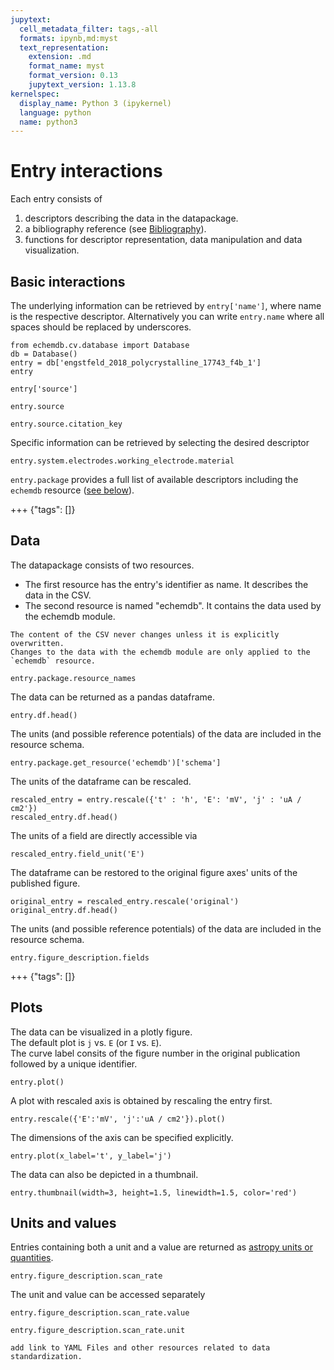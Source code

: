 ```yaml
---
jupytext:
  cell_metadata_filter: tags,-all
  formats: ipynb,md:myst
  text_representation:
    extension: .md
    format_name: myst
    format_version: 0.13
    jupytext_version: 1.13.8
kernelspec:
  display_name: Python 3 (ipykernel)
  language: python
  name: python3
---
```


# Entry interactions

Each entry consists of 
1. descriptors describing the data in the datapackage.
2. a bibliography reference (see [Bibliography](bibliography.md)).
3. functions for descriptor representation, data manipulation and data visualization.


## Basic interactions

The underlying information can be retrieved by `entry['name']`, 
where name is the respective descriptor. Alternatively you can write `entry.name` 
where all spaces should be replaced by underscores.

```{code-cell} ipython3
from echemdb.cv.database import Database
db = Database()
entry = db['engstfeld_2018_polycrystalline_17743_f4b_1']
entry
```

```{code-cell} ipython3
entry['source']
```

```{code-cell} ipython3
entry.source
```

```{code-cell} ipython3
entry.source.citation_key
```

Specific information can be retrieved by selecting the desired descriptor

```{code-cell} ipython3
entry.system.electrodes.working_electrode.material
```

`entry.package` provides a full list of available descriptors including the `echemdb` resource ([see below](#data)).

+++ {"tags": []}

## Data

The datapackage consists of two resources. 
* The first resource has the entry's identifier as name. It describes the data in the CSV.
* The second resource is named "echemdb". It contains the data used by the echemdb module.

```{note}
The content of the CSV never changes unless it is explicitly overwritten. 
Changes to the data with the echemdb module are only applied to the `echemdb` resource.
```

```{code-cell} ipython3
entry.package.resource_names
```

The data can be returned as a pandas dataframe.

```{code-cell} ipython3
entry.df.head()
```

The units (and possible reference potentials) of the data are included in the resource schema.

```{code-cell} ipython3
entry.package.get_resource('echemdb')['schema']
```

The units of the dataframe can be rescaled.

```{code-cell} ipython3
rescaled_entry = entry.rescale({'t' : 'h', 'E': 'mV', 'j' : 'uA / cm2'})
rescaled_entry.df.head()
```

The units of a field are directly accessible via

```{code-cell} ipython3
rescaled_entry.field_unit('E')
```

The dataframe can be restored to the original figure axes' units of the published figure.

```{code-cell} ipython3
original_entry = rescaled_entry.rescale('original')
original_entry.df.head()
```

The units (and possible reference potentials) of the data are included in the resource schema.

```{code-cell} ipython3
entry.figure_description.fields
```

+++ {"tags": []}

## Plots

The data can be visualized in a plotly figure.  
The default plot is `j` vs. `E` (or `I` vs. `E`).  
The curve label consits of the figure number in the original publication followed by a unique identifier.

```{code-cell} ipython3
entry.plot()
```

A plot with rescaled axis is obtained by rescaling the entry first.

```{code-cell} ipython3
entry.rescale({'E':'mV', 'j':'uA / cm2'}).plot()
```

The dimensions of the axis can be specified explicitly.

```{code-cell} ipython3
entry.plot(x_label='t', y_label='j')
```

The data can also be depicted in a thumbnail.

```{code-cell} ipython3
entry.thumbnail(width=3, height=1.5, linewidth=1.5, color='red')
```

## Units and values

Entries containing both a unit and a value are returned as [astropy units or quantities](https://docs.astropy.org/en/stable/units/index.html).

```{code-cell} ipython3
entry.figure_description.scan_rate
```

The unit and value can be accessed separately

```{code-cell} ipython3
entry.figure_description.scan_rate.value
```

```{code-cell} ipython3
entry.figure_description.scan_rate.unit
```

```{todo}
add link to YAML Files and other resources related to data standardization.
```

